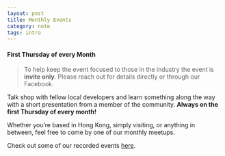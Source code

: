 ```yaml
---
layout: post
title: Monthly Events
category: note
tags: intro
---
```


#### First Thursday of every Month

> To help keep the event focused to those in the industry the event is **invite only**. Please reach out for details directly or through our Facebook.

Talk shop with fellow local developers and learn something along the way with a short presentation from a member of the community. **Always on the first Thursday of every month!**

Whether you’re based in Hong Kong, simply visiting, or anything in between, feel free to come by one of our monthly meetups.

Check out some of our recorded events [here](/events).
